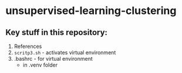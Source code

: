 # unsupervised-learning-clustering

## Key stuff in this repository:
1. References
2. `scritp3.sh` - activates virtual environment
3. .bashrc - for virtual environment
    - in .venv folder